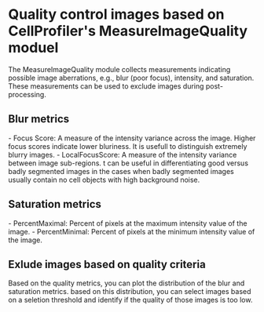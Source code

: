 <h1> Quality control images based on CellProfiler's MeasureImageQuality moduel </h1>

The MeasureImageQuality module collects measurements indicating possible image aberrations, e.g., blur (poor focus), intensity, and saturation. These measurements can be used
to exclude images during post-processing. 

<h2> Blur metrics </h2>
- Focus Score: A measure of the intensity variance across the image. Higher focus scores indicate lower bluriness. It is usefull to distinguish extremely blurry images.
- LocalFocusScore: A measure of the intensity variance between image sub-regions. t can be useful in differentiating good versus badly segmented images in the cases when badly segmented images usually contain no cell objects with high background noise.

<h2> Saturation metrics </h2>
- PercentMaximal: Percent of pixels at the maximum intensity value of the image.
- PercentMinimal: Percent of pixels at the minimum intensity value of the image.


<h2> Exlude images based on quality criteria </h2>
Based on the quality metrics, you can plot the distribution of the blur and saturation metrics. based on this distribution, you can select images based on a seletion threshold and 
identify if the quality of those images is too low.
